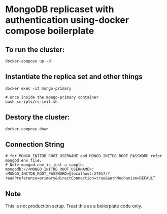 # MongoDB replicaset with authentication using-docker compose boilerplate

## To run the cluster:
```shell
docker-compose up -d
```

## Instantiate the replica set and other things
```shell
docker exec -it mongo-primary

# once inside the mongo-primary container
bash scripts/rs-init.sh
```


## Destory the cluster:
```shell
docker-compose down
```

## Connection String
```shell
# for MONGO_INITDB_ROOT_USERNAME and MONGO_INITDB_ROOT_PASSWORD refer mongod.env file. 
# Note mongod.env is just a sample.
mongodb://<MONGO_INITDB_ROOT_USERNAME>:<MONGO_INITDB_ROOT_PASSWORD>@localhost:27017/?readPreference=primary&directConnection=true&authMechanism=DEFAULT
```

## Note
This is not production setup. Treat this as a boilerplate code only.